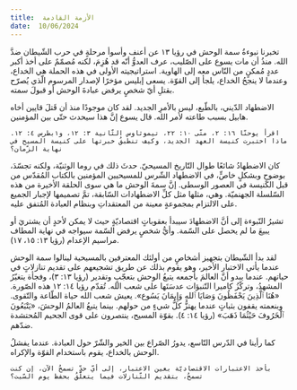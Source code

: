 ```yaml
---
title:  الأزمة القادمة
date:  10/06/2024
---
```


تخبرنا نبوءةُ سمة الوحش في رؤيا ١٣ عن أعنف وأسوأ مرحلةٍ في حرب الشّيطان ضدَّ الله. منذُ أن مات يسوع على الصّليب، عرف العدوُّ أنّه قد هُزِمَ، لكنه مُصمّمٌ على أخذ أكبر عددٍ مُمكنٍ من النّاس معه إلى الهاوية. استراتيجيته الأولى في هذه الحملة هي الخداع، وعندما لا ينجحُ الخداع، يلجأ إلى القوّة. يسعى إبليس مؤخرًا لإصدار المرسوم الّذي يُصرّح بقتلِ أيّ شخصٍ يرفض عبادةَ الوحش أو قبولَ سمته.

الاضطهاد الدّيني، بالطّبع، ليس بالأمرِ الجديد. لقد كان موجودًا منذ أن قَتلَ قايين أخاه هابيل بسبب طاعته لأمر الله. قال يسوع إنَّ هذا سيحدث حتّى بين المؤمنين.

`اقرأ يوحنّا ١٦: ٢، متّى ١٠: ٢٢، تيموثاوس الثّانية ٣: ١٢، و١بطرس ٤: ١٢. ماذا اختبرت كنيسة العهد الجديد، وكيف تنطبقُ خبرتها على كنيسة المسيح في نهاية الزّمان؟`

كان الاضطهادُ شائعًا طوال التّاريخ المسيحيّ. حدثَ ذلك في روما الوثنيّة، ولكنه تجسّدَ، بوضوحٍ وبشكلٍ خاصٍّ، في الاضطهاد الشّرس للمسيحيين المؤمنين بالكتاب المُقدّس من قبل الكنيسة في العصور الوسطى. إنَّ سمةَ الوحش ما هي سوى الحلقة الأخيرة من هذه السّلسلة الجهنميّة. وهي، مثلها مثل كلِّ الاضطهادات السّابقة، تمَّ تصميمها لإجبار الجميع على الالتزام بمجموعةٍ معينة من المعتقداتِ وبنظام العبادة المُتفق عليه.

تشيرُ النّبوءة إلى أنَّ الاضطهادَ سيبدأ بعقوباتٍ اقتصاديّةٍ حيث لا يمكن لأحدٍ أن يشتريَ أو يبيعَ ما لم يحصل على السّمة. وأيُّ شخصٍ يرفض السّمة سيواجه في نهاية المطاف مراسيم الإعدام (رؤيا ١٣: ١٥، ١٧).

لقد بدأ الشّيطان بتجهيز أشخاصٍ من أولئك المعترفين بالمسيحية لينالوا سمة الوحش عندما يأتي الاختبار الأخير، وهو يقوم بذلك عن طريق تشجيعهم على تقديم تنازلاتٍ في حياتهم. عندما يبدو أنَّ العالمَ بأجمعه يتبعُ الوحش بتعجّبٍ وتقدير (رؤيا ١٣: ٣)، وفجأة يتغيّرُ المشهدُ، وتركّزُ كاميرا التّنبؤات عدسَتَها على شعب الله. تُقدّم رؤيا ١٤: ١٢ هذه الصّورة. «هُنَا ٱلَّذِينَ يَحْفَظُونَ وَصَايَا ٱللهِ وَإِيمَانَ يَسُوع». يعيش شعب الله حياة الطّاعة والتّقوى. وبنعمته يقفون بثباتٍ عندما يهتزُّ كلُّ شيءٍ من حولهم. بينما يتبعُ العالمُ الوحشَ، «يَتْبَعُونَ ٱلْخَرُوفَ حَيْثُمَا ذَهَبَ» (رؤيا ١٤: ٤). بقوّة المسيح، ينتصرون على قوى الجحيم المُحتشدة ضدّهم.

كما رأينا في الدّرس التّاسع، يدورُ الصّراع بين الخير والشّرّ حول العبادة. عندما يفشلُ الوحش بالخداع، يقوم باستخدام القوّة والإكراه.

`بأخذ الاعتبارات الاقتصاديّة بعين الاعتبار، إلى أيّ حدٍّ تسمحُ الآن، إن كنت تسمحُ، بتقديم التّنازلات فيما يتعلّقُ بحفظ يوم السّبت؟`